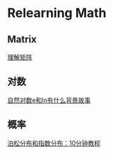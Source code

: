 # Relearning Math

## Matrix

[理解矩阵](http://www.52cs.org/?p=175)

## 对数

[自然对数e和In有什么背景故事](http://www.zhihu.com/question/29264510)

## 概率

[泊松分布和指数分布：10分钟教程](http://www.ruanyifeng.com/blog/2015/06/poisson-distribution.html)
